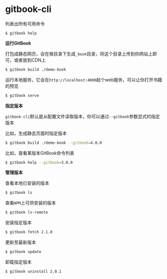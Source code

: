# gitbook-cli

列表出所有可用命令

```shell
$ gitbook help
```



**运行GitBook**

打包成静态网页，会在根目录下生成`_book`目录，将这个目录上传到你网站上即可，或者放到CDN上

```bash
$ gitbook build ./demo-book
```

运行本地服务，它会在`http://localhost:4000`起个web服务，可以让你打开书籍的预览

```bash
$ gitbook serve
```



**指定版本**

`gitbook-cli`默认是从配置文件读取版本，你可以通过`--gitbook`参数显式的指定版本

比如，生成静态页面时指定版本

```bash
$ gitbook build ./demo-book --gitbook=4.0.0
```

比如，查看某版本GitBook命令列表

```bash
$ gitbook help --gitbook=3.0.0
```



**管理版本**

查看本地已安装的版本

```bash
$ gitbook ls
```

查看`NPM`上可供安装的版本

```bash
$ gitbook ls-remote
```

安装指定版本

```bash
$ gitbook fetch 2.1.0
```

更新至最新版本

```bash
$ gitbook update
```

卸载指定版本

```bash
$ gitbook uninstall 2.0.1
```

